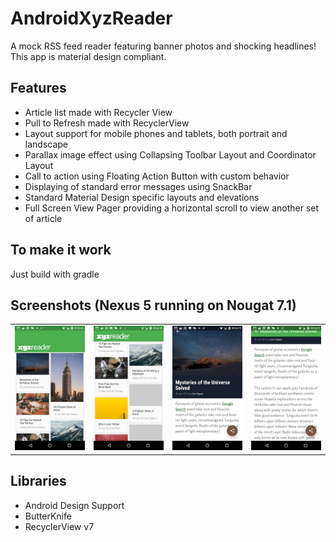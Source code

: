 # AndroidXyzReader
A mock RSS feed reader featuring banner photos and shocking headlines! This app is material design compliant.

## Features

- Article list made with Recycler View
- Pull to Refresh made with RecyclerView
- Layout support for mobile phones and tablets, both portrait and landscape
- Parallax image effect using Collapsing Toolbar Layout and Coordinator Layout
- Call to action using Floating Action Button with custom behavior
- Displaying of standard error messages using SnackBar
- Standard Material Design specific layouts and elevations
- Full Screen View Pager providing a horizontal scroll to view another set of article

## To make it work
Just build with gradle


Screenshots (Nexus 5 running on Nougat 7.1)
-------------------------------------------
<table>
  <tr>
    <td><img src="https://raw.githubusercontent.com/kinshuk4/AndroidXyzReader/master/screenshots/1.png"/></td>
    <td><img src="https://raw.githubusercontent.com/kinshuk4/AndroidXyzReader/master/screenshots/2.png"/></td>
    <td><img src="https://raw.githubusercontent.com/kinshuk4/AndroidXyzReader/master/screenshots/3.png"/></td>
    <td><img src="https://raw.githubusercontent.com/kinshuk4/AndroidXyzReader/master/screenshots/4.png"/></td>
  </tr>
</table>

## Libraries

- Android Design Support
- ButterKnife
- RecyclerView v7

 
